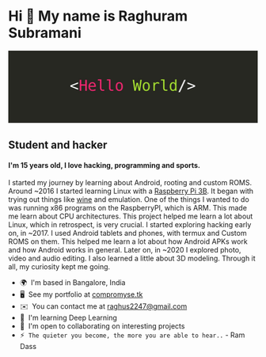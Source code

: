 Hi 👋 My name is Raghuram Subramani
===================================

![h3ll0w0r1d](./h3ll0w0r1d.jpeg)

Student and hacker
------------------

#### I'm 15 years old, I love hacking, programming and sports.

I started my journey by learning about Android, rooting and custom ROMS. Around ~2016 I started learning Linux with a [Raspberry Pi 3B](https://www.raspberrypi.com/products/raspberry-pi-3-model-b/). It began with trying out things like [wine](https://www.winehq.org/) and emulation. One of the things I wanted to do was running x86 programs on the RaspberryPI, which is ARM. This made me learn about CPU architectures. This project helped me learn a lot about Linux, which in retrospect, is very crucial. I started exploring hacking early on, in ~2017. I used Android tablets and phones, with termux and Custom ROMS on them. This helped me learn a lot about how Android APKs work and how Android works in general. Later on, in ~2020 I explored photo, video and audio editing. I also learned a little about 3D modeling. Through it all, my curiosity kept me going.

* 🌍  I'm based in Bangalore, India
* 🖥️  See my portfolio at [compromyse.tk](http://compromyse.tk)
* ✉️  You can contact me at [raghus2247@gmail.com](mailto:raghus2247@gmail.com)
* 🧠  I'm learning Deep Learning
* 🤝  I'm open to collaborating on interesting projects
* ⚡  `The quieter you become, the more you are able to hear..` - Ram Dass
